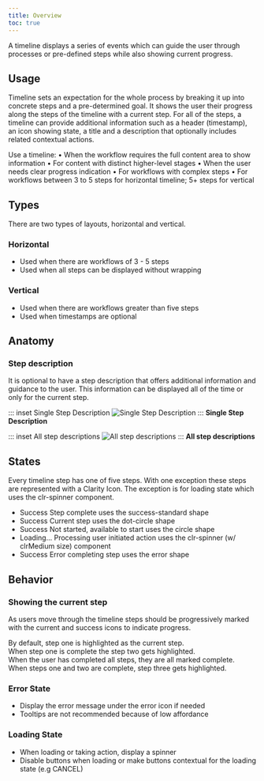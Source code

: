 ```yaml
---
title: Overview
toc: true
---
```


A timeline displays a series of events which can guide the user through processes or pre-defined steps while also showing current progress.

## Usage

Timeline sets an expectation for the whole process by breaking it up into concrete steps and a pre-determined goal. It shows the user their progress along the steps of the timeline with a current step. For all of the steps, a timeline can provide additional information such as a header (timestamp), an icon showing state, a title and a description that optionally includes related contextual actions.

Use a timeline:
• When the workflow requires the full content area to show information
• For content with distinct higher-level stages
• When the user needs clear progress indication
• For workflows with complex steps
• For workflows between 3 to 5 steps for horizontal timeline; 5+ steps for vertical

## Types

There are two types of layouts, horizontal and vertical.

### Horizontal

- Used when there are workflows of 3 - 5 steps
- Used when all steps can be displayed without wrapping

<doc-demo src="/demos/timeline/horizontal-ng.html" demo="/demos/timeline/horizontal.html" />

### Vertical

- Used when there are workflows greater than five steps
- Used when timestamps are optional

<doc-demo src="/demos/timeline/vertical-ng.html" demo="/demos/timeline/vertical.html"/>

## Anatomy

### Step description

It is optional to have a step description that offers additional information and guidance to the user. This information can be displayed all of the time or only for the current step.

<ClrRow>

<div class="clr-col-12 clr-col-md-6">

::: inset Single Step Description
![Single Step Description](/images/components/timeline/single-step-description.svg)
:::
**Single Step Description**

</div>
<div class="clr-col-12 clr-col-md-6">

::: inset All step descriptions
![All step descriptions](/images/components/timeline/all-step-descriptions.svg)
:::
**All step descriptions**

</div>
</ClrRow>

## States

Every timeline step has one of five steps. With one exception these steps are represented with a Clarity Icon. The exception is for loading state which uses the clr-spinner component.

- <cds-icon size="36" shape="success-standard" aria-label="Success">Success</cds-icon> Step complete uses the success-standard shape
- <cds-icon size="36" shape="dot-circle" aria-label="Current step">Success</cds-icon> Current step uses the dot-circle shape
- <cds-icon size="36" shape="circle" aria-label="Not started">Success</cds-icon> Not started, available to start uses the circle shape
- <span class="spinner demo-spinner">Loading...</span> Processing user initiated action uses the clr-spinner (w/ clrMedium size) component
- <cds-icon size="36" shape="error-standard" aria-label="Error" class="is-error" role="none">Success</cds-icon> Error completing step uses the error shape

## Behavior

### Showing the current step

As users move through the timeline steps should be progressively marked with the current and success icons to indicate progress.

<ClrRow>
<div class="clr-col-12 clr-col-md-4">
By default, step one is highlighted as the current step.
</div>
<div class="clr-col-12 clr-col-md-8">
<ClrImage src="/images/components/timeline/timeline-step-1.svg" title="Showing current step"></ClrImage>
</div>
</ClrRow>
<ClrRow>
<div class="clr-col-12 clr-col-md-4">
When step one is complete the step two gets highlighted.
</div>
<div class="clr-col-12 clr-col-md-8">
<ClrImage src="/images/components/timeline/timeline-step-3.svg" title="Showing current step"></ClrImage>
</div>
</ClrRow>
<ClrRow>
<div class="clr-col-12 clr-col-md-4">
When the user has completed all steps, they are all marked complete.
</div>
<div class="clr-col-12 clr-col-md-8">
<ClrImage src="/images/components/timeline/timeline-step-4.svg" title="Showing current step"></ClrImage>
</div>
</ClrRow>
<ClrRow>
<div class="clr-col-12 clr-col-md-4">
When steps one and two are complete, step three gets highlighted.
</div>
<div class="clr-col-12 clr-col-md-8">
<ClrImage src="/images/components/timeline/timeline-step-4.svg" title="Showing current step"></ClrImage>
</div>
</ClrRow>

### Error State

<ClrImage src="/images/components/timeline/timeline-error-state.svg" title="Error state"></ClrImage>

- Display the error message under the error icon if needed
- Tooltips are not recommended because of low affordance

### Loading State

<ClrImage src="/images/components/timeline/timeline-loading-state.svg" title="Error state"></ClrImage>

- When loading or taking action, display a spinner
- Disable buttons when loading or make buttons contextual for the loading state (e.g CANCEL)
